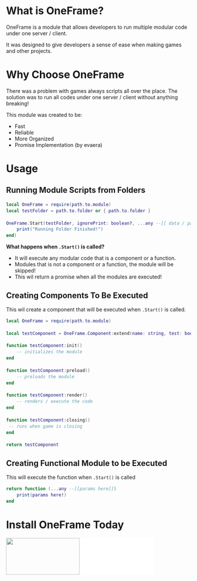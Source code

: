 # **What is OneFrame?**
OneFrame is a module that allows developers to run multiple modular code under one server / client.

It was designed to give developers a sense of ease when making games and other projects.

# **Why Choose OneFrame**
There was a problem with games always scripts all over the place. The solution was to run all codes under one server / client without anything breaking!

This module was created to be:
- Fast
- Reliable
- More Organized
- Promise Implementation (by evaera)

# **Usage**

## Running Module Scripts from Folders

```lua
local OneFrame = require(path.to.module)
local testFolder = path.to.folder or { path.to.folder }

OneFrame.Start(testFolder, ignorePrint: boolean?, ...any --[[ data / params here]]):andThen(function()
    print("Running Folder Finished!")
end)
```
**What happens when `.Start()` is called?**
- It will execute any modular code that is a component or a function.
- Modules that is not a component or a function, the module will be skipped!
- This wil return a promise when all the modules are executed!

## Creating Components To Be Executed
This wil create a component that will be executed when `.Start()` is called.
```lua
local OneFrame = require(path.to.module)

local testComponent = OneFrame.Component:extend(name: string, test: boolean? --[[true = runs code in studio only!]] )

function testComponent:init()
    -- initializes the module
end

function testComponent:preload()
    -- preloads the module
end

function testComponent:render()
    -- renders / execute the code
end

function testComponent:closing()
 -- runs when game is closing
end

return testComponent
```

## Creating Functional Module to be Executed
This will execute the function when `.Start()` is called
```lua
return function (...any --[[params here]])
    print(params here!)
end
```

# **Install OneFrame Today**
[<img src="https://wally.run/static/wally-logo.7f93c2d5.svg" width="200" height="100">](https://wally.run/package/daulric/oneframe) [<img src="./images/installation2.png" width="200" height="100">](./OneFrame.rbxm)
